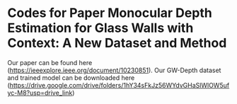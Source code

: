 # Codes for Paper Monocular Depth Estimation for Glass Walls with Context: A New Dataset and Method
Our paper can be found here (https://ieeexplore.ieee.org/document/10230851).
Our GW-Depth dataset and trained model can be downloaded here (https://drive.google.com/drive/folders/1hY34sFkJz56WYdvGHaSlWlOW5ufyc-M8?usp=drive_link)
